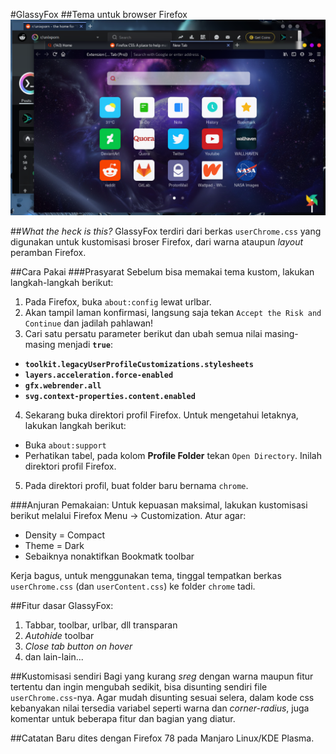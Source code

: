 #GlassyFox
##Tema untuk browser Firefox
![GlassyFox screenshot](./.screenshot/screenshot.png)

##*What the heck is this?*
GlassyFox terdiri dari berkas `userChrome.css` yang digunakan untuk kustomisasi broser Firefox, dari warna ataupun *layout* peramban Firefox.

##Cara Pakai
###Prasyarat
Sebelum bisa memakai tema kustom, lakukan langkah-langkah berikut:
1. Pada Firefox, buka `about:config` lewat urlbar.
2. Akan tampil laman konfirmasi, langsung saja tekan `Accept the Risk and Continue` dan jadilah pahlawan!
3. Cari satu persatu parameter berikut dan ubah semua nilai masing-masing menjadi **`true`**: 
 - **`toolkit.legacyUserProfileCustomizations.stylesheets`**
 - **`layers.acceleration.force-enabled`**
 - **`gfx.webrender.all`**
 - **`svg.context-properties.content.enabled`**
4. Sekarang buka direktori profil Firefox. Untuk mengetahui letaknya, lakukan langkah berikut:
 - Buka `about:support`
 - Perhatikan tabel, pada kolom **Profile Folder** tekan `Open Directory`. Inilah direktori profil Firefox.
5. Pada direktori profil, buat folder baru bernama `chrome`.

###Anjuran Pemakaian:
Untuk kepuasan maksimal, lakukan kustomisasi berikut melalui Firefox Menu -> Customization.
Atur agar:
 - Density = Compact
 - Theme = Dark
 - Sebaiknya nonaktifkan Bookmatk toolbar

Kerja bagus, untuk menggunakan tema, tinggal tempatkan berkas `userChrome.css` (dan `userContent.css`) ke folder `chrome` tadi.

##Fitur dasar GlassyFox:
1. Tabbar, toolbar, urlbar, dll transparan
2. *Autohide* toolbar
3. *Close tab button on hover*
4. dan lain-lain...

##Kustomisasi sendiri
Bagi yang kurang *sreg* dengan warna maupun fitur tertentu dan ingin mengubah sedikit, bisa disunting sendiri file `userChrome.css`-nya. 
Agar mudah disunting sesuai selera, dalam kode css kebanyakan nilai tersedia variabel seperti warna dan *corner-radius*, juga komentar untuk beberapa fitur dan bagian yang diatur.

##Catatan
Baru dites dengan Firefox 78 pada Manjaro Linux/KDE Plasma.